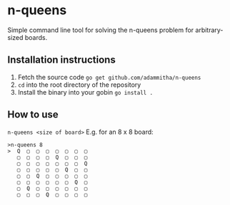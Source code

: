 # n-queens

Simple command line tool for solving the n-queens problem for arbitrary-sized boards.

## Installation instructions
1. Fetch the source code
`go get github.com/adammitha/n-queens`
2. `cd` into the root directory of the repository
3. Install the binary into your gobin
`go install .`

## How to use
`n-queens <size of board>`
E.g. for an 8 x 8 board: 
```
>n-queens 8
>  Q  ▢  ▢  ▢  ▢  ▢  ▢  ▢ 
   ▢  ▢  ▢  ▢  Q  ▢  ▢  ▢ 
   ▢  ▢  ▢  ▢  ▢  ▢  ▢  Q 
   ▢  ▢  ▢  ▢  ▢  Q  ▢  ▢ 
   ▢  ▢  Q  ▢  ▢  ▢  ▢  ▢ 
   ▢  ▢  ▢  ▢  ▢  ▢  Q  ▢ 
   ▢  Q  ▢  ▢  ▢  ▢  ▢  ▢ 
   ▢  ▢  ▢  Q  ▢  ▢  ▢  ▢ 

```